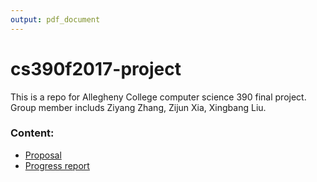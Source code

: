 ```yaml
---
output: pdf_document
---
```

# cs390f2017-project
This is a repo for Allegheny College computer science 390 final project. Group member includs Ziyang Zhang, Zijun Xia, Xingbang Liu.

### Content:

- [Proposal](Proposal.md)
- [Progress report](ProgressReport.md)
